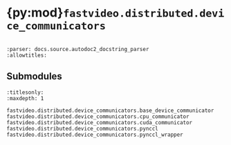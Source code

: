 # {py:mod}`fastvideo.distributed.device_communicators`

```{py:module} fastvideo.distributed.device_communicators
```

```{autodoc2-docstring} fastvideo.distributed.device_communicators
:parser: docs.source.autodoc2_docstring_parser
:allowtitles:
```

## Submodules

```{toctree}
:titlesonly:
:maxdepth: 1

fastvideo.distributed.device_communicators.base_device_communicator
fastvideo.distributed.device_communicators.cpu_communicator
fastvideo.distributed.device_communicators.cuda_communicator
fastvideo.distributed.device_communicators.pynccl
fastvideo.distributed.device_communicators.pynccl_wrapper
```
